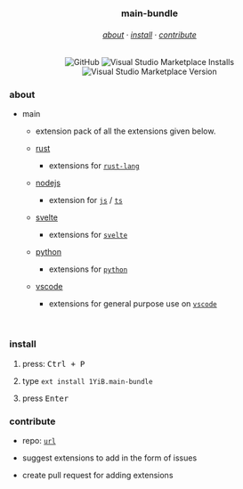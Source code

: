 <h3 align="center">
    main-bundle
</h3>
<h6 align="center">
    <a href="#about">about</a>
    ·
    <a href="#install">install</a>
    ·
    <a href="#dev">contribute</a>
</h6>
<div align="center">

![GitHub](https://img.shields.io/github/license/1yib/vsc-bundle?color=A3BE8C&style=flat-square)
![Visual Studio Marketplace Installs](https://img.shields.io/visual-studio-marketplace/i/1YiB/main-bundle?color=A3BE8C&style=flat-square)
![Visual Studio Marketplace Version](https://img.shields.io/visual-studio-marketplace/v/1YiB/main-bundle?color=%23A3BE8C&style=flat-square)
</div>


### about

- main
    - extension pack of all the extensions given below.

    - [rust](https://marketplace.visualstudio.com/items?itemName=1YiB.rust-bundle)
        - extensions for [`rust-lang`](https://rust-lang.org)
    - [nodejs](https://marketplace.visualstudio.com/items?itemName=1YiB.nodejs-bundle)
        - extension for [`js`](https://nodejs.org/en ) / [`ts`](https://www.typescriptlang.org/)
    - [svelte](https://marketplace.visualstudio.com/items?itemName=1YiB.svelte-bundle)
        - extensions for [`svelte`](https://svelte.dev)
    - [python](https://marketplace.visualstudio.com/items?itemName=1YiB.python-bundle)
        - extensions for [`python`](https://www.python.org)
    - [vscode](https://marketplace.visualstudio.com/items?itemName=1YiB.vscode-bundle)
        - extensions for general purpose use on [`vscode`](vscode:)

<br />


### install

1. press: <kbd>Ctrl + P</kbd>

2. type `ext install 1YiB.main-bundle`

3. press <kbd>Enter</kbd>

### contribute

- repo: [`url`](https://github.com/1YiB/vsc-bundle/tree/main/main)
- suggest extensions to add in the form of issues

- create pull request for adding extensions
